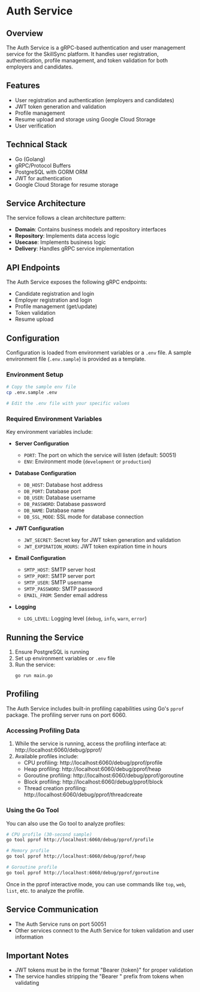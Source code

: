 # Auth Service

## Overview
The Auth Service is a gRPC-based authentication and user management service for the SkillSync platform. It handles user registration, authentication, profile management, and token validation for both employers and candidates.

## Features
- User registration and authentication (employers and candidates)
- JWT token generation and validation
- Profile management
- Resume upload and storage using Google Cloud Storage
- User verification

## Technical Stack
- Go (Golang)
- gRPC/Protocol Buffers
- PostgreSQL with GORM ORM
- JWT for authentication
- Google Cloud Storage for resume storage

## Service Architecture
The service follows a clean architecture pattern:
- **Domain**: Contains business models and repository interfaces
- **Repository**: Implements data access logic
- **Usecase**: Implements business logic
- **Delivery**: Handles gRPC service implementation

## API Endpoints
The Auth Service exposes the following gRPC endpoints:
- Candidate registration and login
- Employer registration and login
- Profile management (get/update)
- Token validation
- Resume upload

## Configuration
Configuration is loaded from environment variables or a `.env` file. A sample environment file (`.env.sample`) is provided as a template.

### Environment Setup

```bash
# Copy the sample env file
cp .env.sample .env

# Edit the .env file with your specific values
```

### Required Environment Variables

Key environment variables include:

- **Server Configuration**
  - `PORT`: The port on which the service will listen (default: 50051)
  - `ENV`: Environment mode (`development` or `production`)

- **Database Configuration**
  - `DB_HOST`: Database host address
  - `DB_PORT`: Database port
  - `DB_USER`: Database username
  - `DB_PASSWORD`: Database password
  - `DB_NAME`: Database name
  - `DB_SSL_MODE`: SSL mode for database connection

- **JWT Configuration**
  - `JWT_SECRET`: Secret key for JWT token generation and validation
  - `JWT_EXPIRATION_HOURS`: JWT token expiration time in hours

- **Email Configuration**
  - `SMTP_HOST`: SMTP server host
  - `SMTP_PORT`: SMTP server port
  - `SMTP_USER`: SMTP username
  - `SMTP_PASSWORD`: SMTP password
  - `EMAIL_FROM`: Sender email address

- **Logging**
  - `LOG_LEVEL`: Logging level (`debug`, `info`, `warn`, `error`)

## Running the Service
1. Ensure PostgreSQL is running
2. Set up environment variables or `.env` file
3. Run the service:
   ```
   go run main.go
   ```

## Profiling
The Auth Service includes built-in profiling capabilities using Go's `pprof` package. The profiling server runs on port 6060.

### Accessing Profiling Data
1. While the service is running, access the profiling interface at: http://localhost:6060/debug/pprof/
2. Available profiles include:
   - CPU profiling: http://localhost:6060/debug/pprof/profile
   - Heap profiling: http://localhost:6060/debug/pprof/heap
   - Goroutine profiling: http://localhost:6060/debug/pprof/goroutine
   - Block profiling: http://localhost:6060/debug/pprof/block
   - Thread creation profiling: http://localhost:6060/debug/pprof/threadcreate

### Using the Go Tool
You can also use the Go tool to analyze profiles:

```bash
# CPU profile (30-second sample)
go tool pprof http://localhost:6060/debug/pprof/profile

# Memory profile
go tool pprof http://localhost:6060/debug/pprof/heap

# Goroutine profile
go tool pprof http://localhost:6060/debug/pprof/goroutine
```

Once in the pprof interactive mode, you can use commands like `top`, `web`, `list`, etc. to analyze the profile.

## Service Communication
- The Auth Service runs on port 50051
- Other services connect to the Auth Service for token validation and user information

## Important Notes
- JWT tokens must be in the format "Bearer {token}" for proper validation
- The service handles stripping the "Bearer " prefix from tokens when validating
